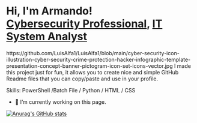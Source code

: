 <h1>Hi, I'm Armando! <br/><a href="https://github.com/LuisAlfa1">Cybersecurity Professional</a>, <a href="www.linkedin.com/in/armando-romero-6343a1200">IT System Analyst</a></h1>
https://github.com/LuisAlfa1/LuisAlfa1/blob/main/cyber-security-icon-illustration-cyber-security-crime-protection-hacker-infographic-template-presentation-concept-banner-pictogram-icon-set-icons-vector.jpg
I made this project just for fun, it allows you to create nice and simple GitHub Readme files that you can copy/paste and use in your profile.

Skills: PowerShell /Batch File / Python / HTML / CSS

- 🔭 I’m currently working on this page. 


[![Anurag's GitHub stats](https://github-readme-stats.vercel.app/api?username=LuisAlfa1)](https://github.com/anuraghazra/github-readme-stats)
